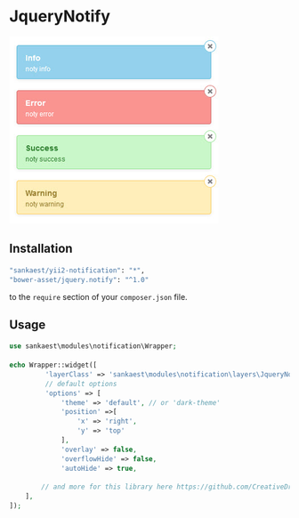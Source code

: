 # JqueryNotify
!["Jquery Notify"](img/jnotify.jpg)

Installation
--------

```bash
"sankaest/yii2-notification": "*",
"bower-asset/jquery.notify": "^1.0"
```

to the ```require``` section of your `composer.json` file.


Usage
-----

```php
use sankaest\modules\notification\Wrapper;

echo Wrapper::widget([
         'layerClass' => 'sankaest\modules\notification\layers\JqueryNotify',
         // default options
         'options' => [
             'theme' => 'default', // or 'dark-theme'
             'position' =>[
                 'x' => 'right',
                 'y' => 'top'
             ],
             'overlay' => false,
             'overflowHide' => false,
             'autoHide' => true,

        // and more for this library here https://github.com/CreativeDream/jquery.notify
    ],
]);

```
